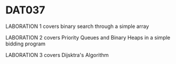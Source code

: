# DAT037


LABORATION 1 covers binary search through a simple array

LABORATION 2 covers Priority Queues and Binary Heaps in a simple bidding program

LABORATION 3 covers Dijsktra's Algorithm
